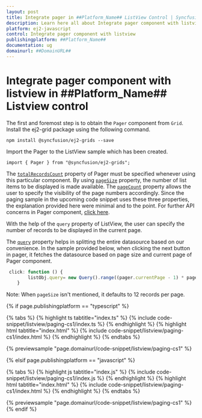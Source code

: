 ```yaml
---
layout: post
title: Integrate pager in ##Platform_Name## ListView Control | Syncfusion
description: Learn here all about Integrate pager component with listview in Syncfusion ##Platform_Name## Listview control of Syncfusion Essential JS 2 and more.
platform: ej2-javascript
control: Integrate pager component with listview 
publishingplatform: ##Platform_Name##
documentation: ug
domainurl: ##DomainURL##
---
```


# Integrate pager component with listview in ##Platform_Name## Listview control

The first and foremost step is to obtain the `Pager` component from `Grid`. Install the ej2-grid package using the following command.

```
npm install @syncfusion/ej2-grids --save
```

Import the Pager to the ListView sample which has been created.

```
import { Pager } from "@syncfusion/ej2-grids";
```

The [`totalRecordsCount`](https://ej2.syncfusion.com/documentation/api/pager/#totalrecordscount) property of Pager must be specified whenever using this particular component. By using [`pageSize`](https://ej2.syncfusion.com/documentation/api/pager/#pagesize) property, the number of list items to be displayed is made available. The [`pageCount`](https://ej2.syncfusion.com/documentation/api/pager/#pagecount) property allows the user to specify the visibility of the page numbers accordingly. Since the paging sample in the upcoming code snippet uses these three properties, the explanation provided here were minimal and to the point. For further API concerns in Pager component, [click here](https://ej2.syncfusion.com/documentation/api/pager/).

With the help of the `query` property of ListView, the user can specify the number of records to be displayed in the current page.

The [`query`](../../api/list-view/#query) property helps in splitting the entire datasource based on our convenience. In the sample provided below, when clicking the next button in pager, it fetches the datasource based on page size and current page of Pager component.

```ts
 click: function () {
        listObj.query= new Query().range((pager.currentPage - 1) * pager.pageSize, (pager.currentPage * pager.pageSize));
    }
```

Note: When `pageSize` isn't mentioned, it defaults to 12 records per page.

{% if page.publishingplatform == "typescript" %}

 {% tabs %}
{% highlight ts tabtitle="index.ts" %}
{% include code-snippet/listview/paging-cs1/index.ts %}
{% endhighlight %}
{% highlight html tabtitle="index.html" %}
{% include code-snippet/listview/paging-cs1/index.html %}
{% endhighlight %}
{% endtabs %}
        
{% previewsample "page.domainurl/code-snippet/listview/paging-cs1" %}

{% elsif page.publishingplatform == "javascript" %}

{% tabs %}
{% highlight js tabtitle="index.js" %}
{% include code-snippet/listview/paging-cs1/index.js %}
{% endhighlight %}
{% highlight html tabtitle="index.html" %}
{% include code-snippet/listview/paging-cs1/index.html %}
{% endhighlight %}
{% endtabs %}

{% previewsample "page.domainurl/code-snippet/listview/paging-cs1" %}
{% endif %}
